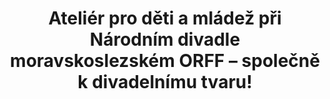 ---
id: 07f52949-80be-4f47-9cf0-9fcf2f7b2f63
title: Ateliér pro děti a mládež při Národním divadle moravskoslezském ORFF – společně k divadelnímu tvaru!
price: 24000
year: 2014
description: Projekt navazuje na dvouletou úspěšnou spolupráci Nadačního fondu s Ateliériem, která napomohla k samotnému vzniku organizace a k nastartování systematického interaktivního vzdělávání v oblasti divadla pro studenty základních i středních škol celého Ostravska. V tomto projektu si budou moct studenti poprvé vyzkoušet nikoliv jen jednorázovou, ale i dlouhodobější spolupráci s divadelními lektory, z které vznikne nový divadelní tvar.
kouskovani: false
locationName: undefined
position:
  lng: 18.2882095846894
  lat: 49.836203321232034
---